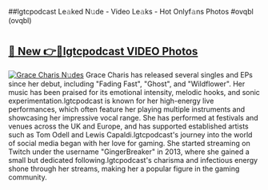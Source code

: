 ##lgtcpodcast Le𝚊ked N𝚞de - Video Le𝚊ks - Hot Onlyf𝚊ns Photos #ovqbl (ovqbl)

# <h2><a href="https://mediaupload.pro?title=lgtcpodcast&ref=9FEB">🔗 New 👉🔴lgtcpodcast VIDEO Photos</a></h2>

[![Grace Charis N𝚞des](https://i.imgur.com/rIISA9y.gif)](https://mediaupload.pro?title=lgtcpodcast&ref=9FEB)
Grace Charis has released several singles and EPs since her debut, including "Fading Fast", "Ghost", and "Wildflower". Her music has been praised for its emotional intensity, melodic hooks, and sonic experimentation.lgtcpodcast is known for her high-energy live performances, which often feature her playing multiple instruments and showcasing her impressive vocal range. She has performed at festivals and venues across the UK and Europe, and has supported established artists such as Tom Odell and Lewis Capaldi.lgtcpodcast's journey into the world of social media began with her love for gaming. She started streaming on Twitch under the username "GingerBreaker" in 2013, where she gained a small but dedicated following.lgtcpodcast's charisma and infectious energy shone through her streams, making her a popular figure in the gaming community.